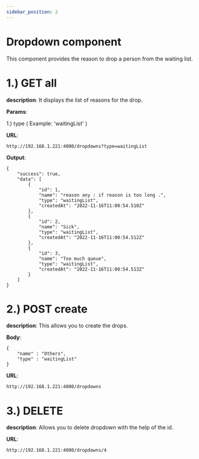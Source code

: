 ```yaml
---
sidebar_position: 2
---
```


# Dropdown component

This component provides the reason to drop a person from the waiting list.

# 1.) GET all 

**description**: It displays the list of reasons for the drop.

**Params**: 

1.) type ( Example: 'waitingList' )

**URL**:
```
http://192.168.1.221:4000/dropdowns?type=waitingList
```

**Output**:
```
{
    "success": true,
    "data": [
        {
            "id": 1,
            "name": "reason any : if reason is too long .",
            "type": "waitingList",
            "createdAt": "2022-11-16T11:00:54.510Z"
        },
        {
            "id": 2,
            "name": "Sick",
            "type": "waitingList",
            "createdAt": "2022-11-16T11:00:54.512Z"
        },
        {
            "id": 3,
            "name": "Too much queue",
            "type": "waitingList",
            "createdAt": "2022-11-16T11:00:54.513Z"
        }
    ]
}
```

# 2.) POST create

**description**: This allows you to create the drops.

**Body**:
```
{
    "name" : "Others",
    "type" : "waitingList"
}
```

**URL**:
```
http://192.168.1.221:4000/dropdowns
```

# 3.) DELETE 

**description**: Allows you to delete dropdown with the help of the id.

**URL**:
```
http://192.168.1.221:4000/dropdowns/4
```

